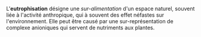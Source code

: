 L'**eutrophisation** désigne une *sur-alimentation* d'un espace naturel, souvent liée à l'activité anthropique, qui à souvent des effet néfastes sur l'environnement. Elle peut être causé par une sur-représentation de complexe anioniques qui servent de nutriments aux plantes.